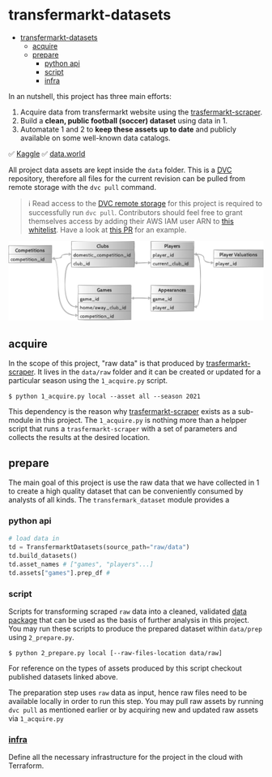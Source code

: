# transfermarkt-datasets

- [transfermarkt-datasets](#transfermarkt-datasets)
  - [acquire](#acquire)
  - [prepare](#prepare)
    - [python api](#python-api)
    - [script](#script)
    - [infra](#infra)

In an nutshell, this project has three main efforts:

1. Acquire data from transfermarkt website using the [trasfermarkt-scraper](https://github.com/dcaribou/transfermarkt-scraper).
2. Build a **clean, public football (soccer) dataset** using data in 1.
3. Automatate 1 and 2 to **keep these assets up to date** and publicly available on some well-known data catalogs.

:white_check_mark: [Kaggle](https://www.kaggle.com/davidcariboo/player-scores) :white_check_mark: [data.world](https://data.world/dcereijo/player-scores)

All project data assets are kept inside the `data` folder. This is a [DVC](https://dvc.org/) repository, therefore all files for the current revision can be pulled from remote storage with the `dvc pull` command.

> :information_source: Read access to the [DVC remote storage](https://dvc.org/doc/command-reference/remote#description) for this project is required to successfully run `dvc pull`. Contributors should feel free to grant themselves access by adding their AWS IAM user ARN to [this whitelist](https://github.com/dcaribou/transfermarkt-datasets/blob/6b6dd6572f582b2c40039913a65ba99d10fd1f44/infra/main.tf#L16). Have a look at [this PR](https://github.com/dcaribou/transfermarkt-datasets/pull/47/files) for an example.



![diagram](https://github.com/dcaribou/transfermarkt-datasets/blob/master/diagram.png?raw=true)

## acquire
In the scope of this project, "raw data" is that produced by [trasfermarkt-scraper](https://github.com/dcaribou/transfermarkt-scraper). It lives in the `data/raw` folder and it can be created or updated for a particular season using the `1_acquire.py` script.

```console
$ python 1_acquire.py local --asset all --season 2021
```

This dependency is the reason why [trasfermarkt-scraper](https://github.com/dcaribou/transfermarkt-scraper) exists as a sub-module in this project. The `1_acquire.py` is nothing more than a helpper script that runs a `trasfermarkt-scraper` with a set of parameters and collects the results at the desired location.

## prepare
The main goal of this project is use the raw data that we have collected in 1 to create a high quality dataset that can be conveniently consumed by analysts of all kinds. The `transfermark_dataset` module provides a 

### python api

```python
# load data in 
td = TransfermarktDatasets(source_path="raw/data")
td.build_datasets()
td.asset_names # ["games", "players"...]
td.assets["games"].prep_df #

```

### script

Scripts for transforming scraped `raw` data into a cleaned, validated [data package](https://specs.frictionlessdata.io/) that can be used as the basis of further analysis in this project. You may run these scripts to produce the prepared dataset within `data/prep` using `2_prepare.py`.
```console
$ python 2_prepare.py local [--raw-files-location data/raw]
```
For reference on the types of assets produced by this script checkout published datasets linked above.

The preparation step uses `raw` data as input, hence raw files need to be available locally in order to run this step. You may pull raw assets by running `dvc pull` as mentioned earlier or by acquiring new and updated raw assets via `1_acquire.py` 

### [infra](infra)
Define all the necessary infrastructure for the project in the cloud with Terraform.

